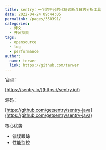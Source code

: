```yaml
---
title: sentry：一个跨平台的代码诊断与日志分析工具
date: 2022-04-24 09:44:05
permalink: /pages/350391/
categories:
  - 博文
  - 开源探索
tags:
  - opensource
  - log
  - performance
author: 
  name: terwer
  link: https://github.com/terwer
---
```


官网：

[https://sentry.io/](https://sentry.io/)

源码：

[https://github.com/getsentry/sentry-java](https://github.com/getsentry/sentry-java)

核心优势

- 错误跟踪
- 性能监控

